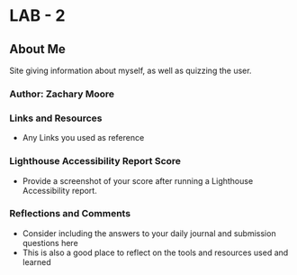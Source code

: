 # LAB - 2

## About Me

Site giving information about myself, as well as quizzing the user.

### Author: Zachary Moore

### Links and Resources

* Any Links you used as reference

### Lighthouse Accessibility Report Score

* Provide a screenshot of your score after running a Lighthouse Accessibility report.

### Reflections and Comments

* Consider including the answers to your daily journal and submission questions here
* This is also a good place to reflect on the tools and resources used and learned
